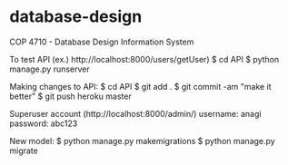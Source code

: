 # database-design

COP 4710 - Database Design Information System

To test API (ex.) http://localhost:8000/users/getUser)
$ cd API
$ python manage.py runserver

Making changes to API:
$ cd API
$ git add .
$ git commit -am "make it better"
$ git push heroku master

Superuser account (http://localhost:8000/admin/)
username: anagi
password: abc123

New model:
$ python manage.py makemigrations
$ python manage.py migrate